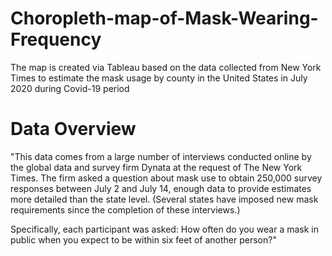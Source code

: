 # Choropleth-map-of-Mask-Wearing-Frequency
The map is created via Tableau based on the data collected from New York Times to estimate the mask usage by county in the United States in July 2020 during Covid-19 period 
# Data Overview
"This data comes from a large number of interviews conducted online by the global data and survey firm Dynata at the request of The New York Times. The firm asked a question about mask use to obtain 250,000 survey responses between July 2 and July 14, enough data to provide estimates more detailed than the state level. (Several states have imposed new mask requirements since the completion of these interviews.)

Specifically, each participant was asked: How often do you wear a mask in public when you expect to be within six feet of another person?"
